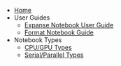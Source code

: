 <!-- docs/_sidebar.md -->

* [Home](../README.md)
* User Guides
  * [Expanse Notebook User Guide](../Expanse_Notebook_User_Guide.md)
  * [Format Notebook Guide](../Format_Notebook.md)
* Notebook Types
  * [CPU/GPU Types](../Notebook_Table_Type(CPU_GPU).md)
  * [Serial/Parallel Types](../Notebook_Table_Type(Serial_Parallel).md)
